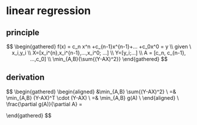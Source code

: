 # linear regression
## principle
$$
\begin{gathered}
f(x) = c_n x^n +c_{n-1}x^{n-1}+... +c_0x^0 = y \\
given \  x_i,y_i \\
X=[x_i^{n},x_i^{n-1},...,x_i^0; ...] \\
Y=[y_i;...] \\
A = [c_n, c_{n-1}, ...,c_0] \\
\min_{A,B}{\sum{(Y-AX)^2}}
\end{gathered}
$$
## derivation
$$
\begin{gathered}
\begin{aligned}
&\min_{A,B} \sum{(Y-AX)^2} \\
=& \min_{A,B} (Y-AX)^T \cdot (Y-AX) \\
=& \min_{A,B} g(A) \\
\end{aligned} \\
\frac{\partial g(A)}{\partial A} = 

\end{gathered}
$$